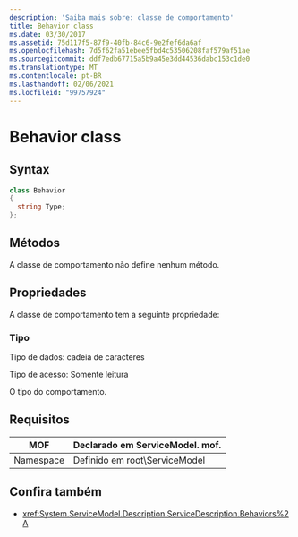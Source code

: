 ```yaml
---
description: 'Saiba mais sobre: classe de comportamento'
title: Behavior class
ms.date: 03/30/2017
ms.assetid: 75d117f5-87f9-40fb-84c6-9e2fef6da6af
ms.openlocfilehash: 7d5f62fa51ebee5fbd4c53506208faf579af51ae
ms.sourcegitcommit: ddf7edb67715a5b9a45e3dd44536dabc153c1de0
ms.translationtype: MT
ms.contentlocale: pt-BR
ms.lasthandoff: 02/06/2021
ms.locfileid: "99757924"
---
```

# <a name="behavior-class"></a>Behavior class

## <a name="syntax"></a>Syntax  
  
```csharp
class Behavior  
{  
  string Type;  
};  
```  
  
## <a name="methods"></a>Métodos  

 A classe de comportamento não define nenhum método.  
  
## <a name="properties"></a>Propriedades  

 A classe de comportamento tem a seguinte propriedade:  
  
### <a name="type"></a>Tipo  

 Tipo de dados: cadeia de caracteres  
  
 Tipo de acesso: Somente leitura  
  
 O tipo do comportamento.  
  
## <a name="requirements"></a>Requisitos  
  
|MOF|Declarado em ServiceModel. mof.|  
|---------|-----------------------------------|  
|Namespace|Definido em root\ServiceModel|  
  
## <a name="see-also"></a>Confira também

- <xref:System.ServiceModel.Description.ServiceDescription.Behaviors%2A>
